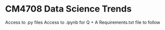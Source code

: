 # CM4708 Data Science Trends
Access to .py files
Access to .ipynb for Q + A
Requirements.txt file to follow
